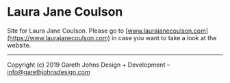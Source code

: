 # Laura Jane Coulson

Site for Laura Jane Coulson. Please go to [www.laurajanecoulson.com](https://www.laurajanecoulson.com) in case you want to take a look at the website.

* * *

Copyright (c) 2019 Gareth Johns Design + Development – info@garethjohnsdesign.com